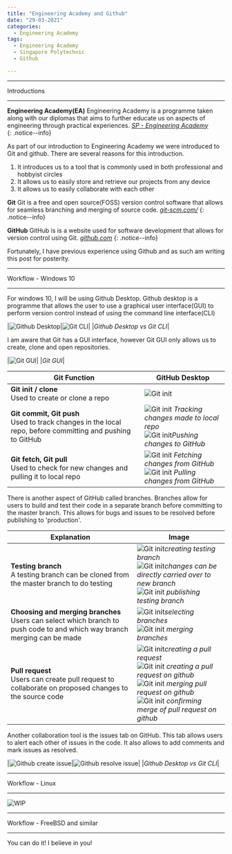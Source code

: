 ```yaml
---
title: "Engineering Academy and Github"
date: "29-03-2021"
categories:
  - Engineering Academy
tags:
  - Engineering Academy
  - Singapore Polytechnic
  - Github

---
```


***

Introductions

***

**Engineering Academy(EA)** Engineering Academy is a programme taken along with our diplomas that aims to further educate us on aspects of engineering through practical experiences. 
<cite><a href="https://www.sp.edu.sg/engineering-cluster/engineering-academy">SP - Engineering Academy</a></cite>  
{: .notice--info}

As part of our introduction to Engineering Academy we were introduced to Git and github. There are several reasons for this introduction.

1. It introduces us to a tool that is commonly used in both professional and hobbyist circles
2. It allows us to easily store and retrieve our projects from any device
3. It allows us to easily collaborate with each other

**Git** Git is a free and open source(FOSS) version control software that allows for seamless branching and merging of source code.
<cite><a href="https://git-scm.com/">git-scm.com/</a></cite>
{: .notice--info}

**GitHub** GitHub is is a website used for software development that allows for version control using Git.
<cite><a href="https://github.com">github.com</a></cite>
{: .notice--info}

Fortunately, I have previous experience using Github and as such am writing this post for posterity.

***

Workflow - Windows 10

***
For windows 10, I will be using Github Desktop. Github desktop is a programme that allows the user to use a graphical user interface(GUI) to perform version control instead of using the command line interface(CLI)

|![Github Desktop](/assets/images/2021-03-29-engcad-github/Github_blank.png)|![Git CLI](/assets/images/2021-03-29-engcad-github/Git_CLI.png)|
|<em>Github Desktop vs Git CLI</em>|

I am aware that Git has a GUI interface, however Git GUI only allows us to create, clone and open repositories.

|![Git GUI](/assets/images/2021-03-29-engcad-github/Git_GUI.png)|
|<em>Git GUI</em>|

| Git Function| GitHub Desktop |
| ----------- | ----------- |
| <strong>Git init / clone </strong><br> Used to create or clone a repo | ![Git init](/assets/images/2021-03-29-engcad-github/Github_desktop_setup.png)    |
| <strong>Git commit, Git push</strong><br> Used to track changes in the local repo, before committing and pushing to GitHub | ![Git init](/assets/images/2021-03-29-engcad-github/Github_desktop_commit_readme.png) <em>Tracking changes made to local repo</em> <br> ![Git init](/assets/images/2021-03-29-engcad-github/Github_desktop_push-readme.png)<em>Pushing changes to GitHub</em> |
| <strong>Git fetch, Git pull </strong><br> Used to check for new changes and pulling it to local repo | ![Git init](/assets/images/2021-03-29-engcad-github/Github_fetch.png) <em>Fetching changes from GitHub</em> <br> ![Git init](/assets/images/2021-03-29-engcad-github/Github_pull.png) <em>Pulling changes from GitHub</em> |

There is another aspect of GitHub called branches. Branches allow for users to build and test their code in a separate branch before committing to the master branch. This allows for bugs and issues to be resolved before publishing to 'production'.


| Explanation| Image |
| ----------- | ----------- |
| <strong>Testing branch </strong><br> A testing branch can be cloned from the master branch to do testing | ![Git init](/assets/images/2021-03-29-engcad-github/Testing_branch_create.png)<em>creating testing branch</em> <br> ![Git init](/assets/images/2021-03-29-engcad-github/Testing_branch_switch.png)<em>changes can be directly carried over to new branch</em> <br> ![Git init](/assets/images/2021-03-29-engcad-github/Testing_Publish.png) <em>publishing testing branch</em>  |
| <strong>Choosing and merging branches </strong><br> Users can select which branch to push code to and which way branch merging can be made | ![Git init](/assets/images/2021-03-29-engcad-github/Testing_branch_select.png)<em>selecting branches</em> <br> ![Git init](/assets/images/2021-03-29-engcad-github/Testing_branch_merge.png) <em>merging branches</em>  |
| <strong>Pull request </strong><br> Users can create pull request to collaborate on proposed changes to the source code| ![Git init](/assets/images/2021-03-29-engcad-github/Testing_branch_pull_request.png)<em>creating a pull request</em> <br> ![Git init](/assets/images/2021-03-29-engcad-github/Github_create_pull_request.png) <em>creating a pull request on github</em> <br> ![Git init](/assets/images/2021-03-29-engcad-github/Github_merge_pull_request.png) <em>merging pull request on github</em> <br> ![Git init](/assets/images/2021-03-29-engcad-github/Github_merge_pull_request_confirm.png) <em>confirming merge of pull request on github</em>  |

Another collaboration tool is the issues tab on GitHub. This tab allows users to alert each other of issues in the code. It also allows to add comments and mark issues as resolved.

|![Github create issue](/assets/images/2021-03-29-engcad-github/Create_issue.png)|![Github resolve issue](/assets/images/2021-03-29-engcad-github/Create_issue_resolve.png)|
|<em>Github Desktop vs Git CLI</em>|

***

Workflow - Linux

***


![WIP](/assets/images/common/WIP.png)

***

Workflow - FreeBSD and similar

***

You can do it! I believe in you!
